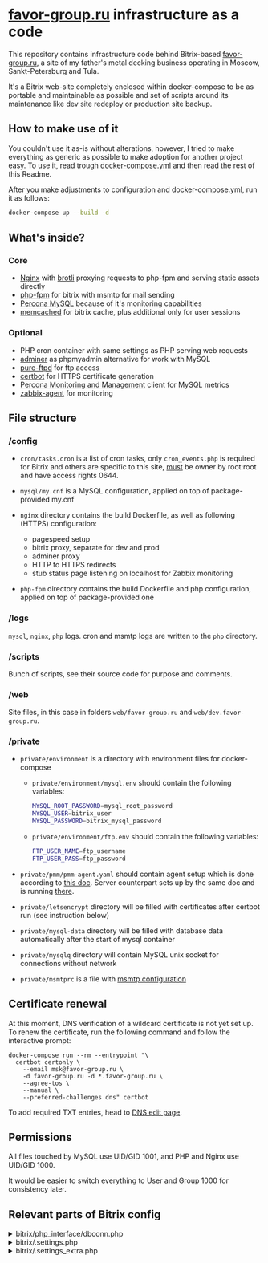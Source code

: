 # [favor-group.ru](https://favor-group.ru) infrastructure as a code

This repository contains infrastructure code behind Bitrix-based [favor-group.ru](https://favor-group.ru), a site
of my father's metal decking business operating in Moscow, Sankt-Petersburg and Tula.

It's a Bitrix web-site completely enclosed within docker-compose to be as portable and maintainable as possible and set of scripts around its maintenance like dev site redeploy or production site backup.

## How to make use of it

You couldn't use it as-is without alterations, however, I tried to make everything as generic
as possible to make adoption for another project easy. To use it, read trough [docker-compose.yml](docker-compose.yml)
and then read the rest of this Readme.

After you make adjustments to configuration and docker-compose.yml, run it as follows:

```bash
docker-compose up --build -d
```

## What's inside?

### Core

- [Nginx](https://www.nginx.com/) with [brotli](https://github.com/google/ngx_brotli) proxying requests to php-fpm and serving static assets directly
- [php-fpm](https://www.php.net/manual/en/install.fpm.php) for bitrix with msmtp for mail sending
- [Percona MySQL](https://www.percona.com/software/mysql-database/percona-server) because of it's monitoring capabilities
- [memcached](https://memcached.org/) for bitrix cache, plus additional only for user sessions

### Optional

- PHP cron container with same settings as PHP serving web requests
- [adminer](https://www.adminer.org/) as phpmyadmin alternative for work with MySQL
- [pure-ftpd](https://www.pureftpd.org/project/pure-ftpd/) for ftp access
- [certbot](https://certbot.eff.org/) for HTTPS certificate generation
- [Percona Monitoring and Management](https://www.percona.com/doc/percona-monitoring-and-management/2.x/index.html) client for MySQL metrics
- [zabbix-agent](https://www.zabbix.com/zabbix_agent) for monitoring

## File structure

### /config

- `cron/tasks.cron` is a list of cron tasks, only `cron_events.php` is required for Bitrix and others are specific to this site, [must](http://manpages.ubuntu.com/manpages/trusty/man8/cron.8.html) be owner by root:root and have access rights 0644.

- `mysql/my.cnf` is a MySQL configuration, applied on top of package-provided my.cnf

- `nginx` directory contains the build Dockerfile, as well as following (HTTPS) configuration:
  - pagespeed setup
  - bitrix proxy, separate for dev and prod
  - adminer proxy
  - HTTP to HTTPS redirects
  - stub status page listening on localhost for Zabbix monitoring

- `php-fpm` directory contains the build Dockerfile and php configuration, applied on top of package-provided one

### /logs

`mysql`, `nginx`, `php` logs. cron and msmtp logs are written to the `php` directory.

### /scripts

Bunch of scripts, see their source code for purpose and comments.

### /web

Site files, in this case in folders `web/favor-group.ru` and `web/dev.favor-group.ru`.

### /private

- `private/environment` is a directory with environment files for docker-compose

    - `private/environment/mysql.env` should contain the following variables:

      ```bash
      MYSQL_ROOT_PASSWORD=mysql_root_password
      MYSQL_USER=bitrix_user
      MYSQL_PASSWORD=bitrix_mysql_password
      ```

    - `private/environment/ftp.env` should contain the following variables:
  
      ```bash
      FTP_USER_NAME=ftp_username
      FTP_USER_PASS=ftp_password
      ```

- `private/pmm/pmm-agent.yaml` should contain agent setup which is done according to
  [this doc](https://gist.github.com/paskal/48f10a0a584f4849be6b0889ede9262b).
  Server counterpart sets up by the same doc and is running [there](https://github.com/paskal/terrty/).

- `private/letsencrypt` directory will be filled with certificates after certbot run (see instruction below)

- `private/mysql-data` directory will be filled with database data automatically after the start of mysql container

- `private/mysqlq` directory will contain MySQL unix socket for connections without network

- `private/msmtprc` is a file with [msmtp configuration](https://wiki.archlinux.org/index.php/Msmtp)

## Certificate renewal

At this moment, DNS verification of a wildcard certificate is not yet set up.
To renew the certificate, run the following command and follow the interactive prompt:

```shell
docker-compose run --rm --entrypoint "\
  certbot certonly \
    --email msk@favor-group.ru \
    -d favor-group.ru -d *.favor-group.ru \
    --agree-tos \
    --manual \
    --preferred-challenges dns" certbot
```

To add required TXT entries, head to [DNS edit page](https://fornex.com/my/dns/favor-group.ru/).

## Permissions

All files touched by MySQL use UID/GID 1001, and PHP and Nginx use UID/GID 1000.

It would be easier to switch everything to User and Group 1000 for consistency later.


## Relevant parts of Bitrix config

<details><summary>bitrix/php_interface/dbconn.php</summary>

```php
define('BX_CRONTAB_SUPPORT', true);

define("BX_USE_MYSQLI", true);
define("DBPersistent", true);
define("DELAY_DB_CONNECT", true);
$DBType = "mysql";
$DBHost = "localhost";
$DBName = "<DBNAME>";
$DBLogin = "<DBUSER>";
$DBPassword = "<DBPASSWORD>";
define('BX_TEMPORARY_FILES_DIRECTORY', '/tmp');

define("BX_CACHE_TYPE", "memcache");
define("BX_CACHE_SID", "prod"); // or "dev" in case of dev config
define("BX_MEMCACHE_HOST", "memcached");
define("BX_MEMCACHE_PORT", "11211");
define('BX_SECURITY_SESSION_MEMCACHE_HOST', 'memcached-sessions');
define('BX_SECURITY_SESSION_MEMCACHE_PORT', 11211);
```

</details>

<details><summary>bitrix/.settings.php</summary>

```php
  'session' => array (
  'value' =>
  array (
    'mode' => 'default',
    'handlers' =>
    array (
      'general' =>
      array (
        'type' => 'memcache',
        'host' => 'memcached-sessions',
        'port' => '11211',
      ),
    ),
  ),
  'readonly' => true,
  ),
  'connections' =>
  array (
    'value' =>
    array (
      'default' =>
      array (
        'className' => '\\Bitrix\\Main\\DB\\MysqliConnection',
        'host' => 'localhost',
        'database' => '<DBNAME>',
        'login' => '<DBUSER>',
        'password' => '<DBPASSWORD>',
        'options' => 2.0,
      ),
    ),
    'readonly' => true,
  ),
```

</details>

<details><summary>bitrix/.settings_extra.php</summary>

```php
<?php
return array(
  'cache' => array(
    'value' => array(
      'type' => 'memcache',
      'memcache' => array(
        'host' => 'memcached',
        'port' => '11211',
      ),
      'sid' => "prod" // or "dev" in case of dev config
    ),
  ),
);
?>
```

</details>
